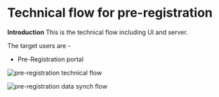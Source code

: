 
# Technical flow for  pre-registration

**Introduction**
This is the technical flow including UI and server.

The target users are -
   - Pre-Registration portal
   
![pre-registration technical flow](_image/preregd_tech_flow.png)

![pre-registration data synch flow](_image/preregd_tech_flow.png)
